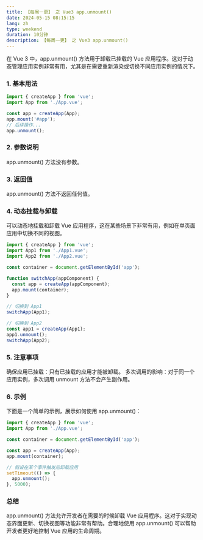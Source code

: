 ```yaml
---
title: 【每周一更】 之 Vue3 app.unmount()
date: 2024-05-15 08:15:15
lang: zh
type: weekend
duration: 10分钟
description: 【每周一更】 之 Vue3 app.unmount()
---
```

在 Vue 3 中，app.unmount() 方法用于卸载已挂载的 Vue 应用程序。这对于动态管理应用实例非常有用，尤其是在需要重新渲染或切换不同应用实例的情况下。

### 1. 基本用法

```javascript
import { createApp } from 'vue';
import App from './App.vue';

const app = createApp(App);
app.mount('#app');
// 后续操作...
app.unmount();
```

### 2. 参数说明
app.unmount() 方法没有参数。

### 3. 返回值
app.unmount() 方法不返回任何值。

### 4. 动态挂载与卸载
可以动态地挂载和卸载 Vue 应用程序，这在某些场景下非常有用，例如在单页面应用中切换不同的视图。
```javascript
import { createApp } from 'vue';
import App1 from './App1.vue';
import App2 from './App2.vue';

const container = document.getElementById('app');

function switchApp(appComponent) {
  const app = createApp(appComponent);
  app.mount(container);
}

// 切换到 App1
switchApp(App1);

// 切换到 App2
const app1 = createApp(App1);
app1.unmount();
switchApp(App2);
```
### 5. 注意事项
确保应用已挂载：只有已挂载的应用才能被卸载。
多次调用的影响：对于同一个应用实例，多次调用 unmount 方法不会产生副作用。
### 6. 示例
下面是一个简单的示例，展示如何使用 app.unmount()：
```javascript
import { createApp } from 'vue';
import App from './App.vue';

const container = document.getElementById('app');

const app = createApp(App);
app.mount(container);

// 假设在某个事件触发后卸载应用
setTimeout(() => {
  app.unmount();
}, 5000);
```
### 总结
app.unmount() 方法允许开发者在需要的时候卸载 Vue 应用程序。这对于实现动态界面更新、切换视图等功能非常有帮助。合理地使用 app.unmount() 可以帮助开发者更好地控制 Vue 应用的生命周期。